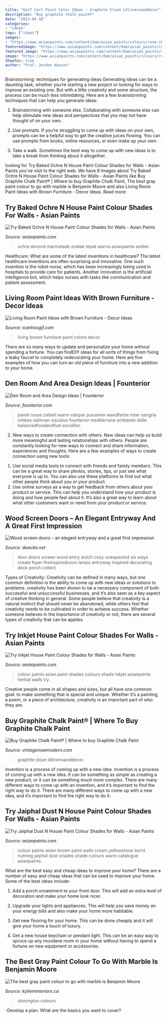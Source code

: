 ```yaml
---
title: "Golf Cart Paint Color Ideas : Graphite Sloan Ldlinensanddecor"
description: "Buy graphite chalk paint®"
date: "2023-04-16"
categories:
- "ideas"
tags: ["ideas"]
images:
- "https://www.asianpaints.com/content/dam/asian_paints/colours/room-shots/reds-oranges-colour-shade-asian-paints-9913.jpg"
featuredImage: "https://www.asianpaints.com/content/dam/asian_paints/colours/room-shots/reds-oranges-colour-shade-asian-paints-9913.jpg"
featured_image: "https://www.asianpaints.com/content/dam/asian_paints/colours/room-shots/warm-neutrals-colour-shade-asian-paints-9880.jpg"
image: "https://www.asianpaints.com/content/dam/asian_paints/colours/room-shots/reds-oranges-colour-shade-asian-paints-9913.jpg"
ShowToc: true
author: "Prof. Jordon Hansen"
---
```



Brainstorming: techniques for generating ideas
Generating ideas can be a daunting task, whether you’re starting a new project or looking for ways to improve an existing one. But with a little creativity and some structure, the process can be much less intimidating.
Here are a few brainstorming techniques that can help you generate ideas:

1. Brainstorming with someone else. Collaborating with someone else can help stimulate new ideas and perspectives that you may not have thought of on your own.

2. Use prompts. If you’re struggling to come up with ideas on your own, prompts can be a helpful way to get the creative juices flowing. You can use prompts from books, online resources, or even make up your own.

3. Take a walk. Sometimes the best way to come up with new ideas is to take a break from thinking about it altogether.

	

		
looking for Try Baked Ochre N House Paint Colour Shades for Walls - Asian Paints you've visit to the right web. We have 8 Images about Try Baked Ochre N House Paint Colour Shades for Walls - Asian Paints like Buy Graphite Chalk Paint® | Where to buy Graphite Chalk Paint, The best gray paint colour to go with marble is Benjamin Moore and also Living Room Paint Ideas with Brown Furniture - Decor Ideas. Read more:
		
    
## Try Baked Ochre N House Paint Colour Shades For Walls - Asian Paints

<img loading=lazy src="https://www.asianpaints.com/content/dam/asian_paints/colours/room-shots/reds-oranges-colour-shade-asian-paints-9913.jpg" onerror="this.onerror=null;this.src='https://tse4.mm.bing.net/th?id=OIP.7V04uS0poZ2nIooQTU__hQHaHa&amp;pid=15.1';" alt="Try Baked Ochre N House Paint Colour Shades for Walls - Asian Paints">

_Source: asianpaints.com_

>ochre almond marmalade zodiak tepat warna asianpaints amber. 

	

Healthcare: What are some of the latest inventions in healthcare?
The latest healthcare inventions are often surprising and innovative. One such invention is the robot nurse, which has been increasingly being used in hospitals to provide care for patients. Another innovation is the artificial intelligence bot, which helps nurses with tasks like communication and patient assessment.

    
## Living Room Paint Ideas With Brown Furniture - Decor Ideas

<img loading=lazy src="https://www.icanhasgif.com/wp-content/uploads/2016/02/Living-Room-Paint-Ideas-with-Brown-Furniture.jpg" onerror="this.onerror=null;this.src='https://tse1.mm.bing.net/th?id=OIP.ub9x6ZNuqwFL2-FC-nEjkAHaFQ&amp;pid=15.1';" alt="Living Room Paint Ideas with Brown Furniture - Decor Ideas">

_Source: icanhasgif.com_

>living brown furniture paint colors decor. 

	

There are so many ways to update and personalize your home without spending a fortune. You can findDIY ideas for all sorts of things from fixing a leaky faucet to completely redecorating your home. Here are five examples of how you can turn an old piece of furniture into a new addition to your home.

    
## Den Room And Area Design Ideas | Founterior

<img loading=lazy src="http://founterior.com/wp-content/uploads/2015/01/Red-den-room-with-black-armchair.jpg" onerror="this.onerror=null;this.src='https://tse3.mm.bing.net/th?id=OIP.rCCefOfMYVqCplc8WUjVVwHaJE&amp;pid=15.1';" alt="Den Room and Area Design Ideas | Founterior">

_Source: founterior.com_

>pareti rosse ziebell warm valspar punainen wandfarbe roter sangria rohkea valinnan sisustus founterior mediterrane ambiente delle balancedfoodandfuel escolher. 

	

2. New ways to create connection with others.
New ideas can help us build more meaningful and lasting relationships with others. People are constantly looking for new ways to connect and share information, experiences and thoughts. Here are a few examples of ways to create connection using new tools: 
1) Use social media tools to connect with friends and family members. This can be a great way to share photos, stories, tips, or just see what everyone is up to. You can also use these platforms to find out what other people think about you or your product. 
2) Use online surveys as a way to get feedback from others about your product or service. This can help you understand how your product is doing and how people feel about it. It’s also a great way to learn about what other customers want or need from your product or service.

    
## Wood Screen Doors – An Elegant Entryway And A Great First Impression

<img loading=lazy src="https://deavita.net/wp-content/uploads/2016/12/wood-screen-doors-house-entry-ideas-front-door-ideas.jpg" onerror="this.onerror=null;this.src='https://tse2.mm.bing.net/th?id=OIP.PCrtB24sqpd3SJIbhhfzlgHaJ4&amp;pid=15.1';" alt="Wood screen doors – an elegant entryway and a great first impression">

_Source: deavita.net_

>door doors screen wood entry dutch cozy unexpected six ways create foyer theinspiredroom lamps entryway inspired decorating deck porch collect. 

	

Types of Creativity:
Creativity can be defined in many ways, but one common definition is the ability to come up with new ideas or solutions to problems. creativity has been shown to be a necessary component of both successful and unsuccessful businesses, and it’s also seen as a key aspect of creative thinking in general. Some people believe that creativity is a natural instinct that should never be abandoned, while others feel that creativity needs to be cultivated in order to achieve success. Whether someone believes in the importance of creativity or not, there are several types of creativity that can be applies.

    
## Try Inkjet House Paint Colour Shades For Walls - Asian Paints

<img loading=lazy src="https://www.asianpaints.com/content/dam/asian_paints/colours/room-shots/teals-blues-colour-shade-asian-paints-7327.jpg" onerror="this.onerror=null;this.src='https://tse1.mm.bing.net/th?id=OIP.APYU-bnR_O6svv4HH-5jDQHaGK&amp;pid=15.1';" alt="Try Inkjet House Paint Colour Shades for Walls - Asian Paints">

_Source: asianpaints.com_

>colour paints asian paint shades colours shade inkjet asianpaints herbal walls try. 

	

Creative people come in all shapes and sizes, but all have one common goal: to make something that is special and unique. Whether it’s a painting, a poem, or a piece of architecture, creativity is an important part of who they are.

    
## Buy Graphite Chalk Paint® | Where To Buy Graphite Chalk Paint

<img loading=lazy src="https://vintagenowmodern.com/wp-content/uploads/2016/05/Graphite_OpenLid.jpg" onerror="this.onerror=null;this.src='https://tse2.mm.bing.net/th?id=OIP.LC7hdfYD7xxL19yt3X5aUwHaLH&amp;pid=15.1';" alt="Buy Graphite Chalk Paint® | Where to buy Graphite Chalk Paint">

_Source: vintagenowmodern.com_

>graphite sloan ldlinensanddecor. 

	

Invention is a process of coming up with a new idea.
Invention is a process of coming up with a new idea. It can be something as simple as creating a new product, or it can be something much more complex. There are many different ways to come up with an invention, and it’s important to find the right way to do it. There are many different ways to come up with a new idea, and it’s important to find the right way to do it.

    
## Try Jaiphal Dust N House Paint Colour Shades For Walls - Asian Paints

<img loading=lazy src="https://www.asianpaints.com/content/dam/asian_paints/colours/room-shots/warm-neutrals-colour-shade-asian-paints-9880.jpg" onerror="this.onerror=null;this.src='https://tse4.mm.bing.net/th?id=OIP.GlE4xm7odu-t2j9MP0fzsAHaGK&amp;pid=15.1';" alt="Try Jaiphal Dust N House Paint Colour Shades for Walls - Asian Paints">

_Source: asianpaints.com_

>colour paints asian brown paint walls cream yellowstone burnt nutmeg jaiphal dust shades shade colours warm catalogue asianpaints. 

	

What are the best easy and cheap ideas to improve your home?
There are a number of easy and cheap ideas that can be used to improve your home. Some of the best ideas include:
1. Add a porch ornamment to your front door. This will add an extra level of decoration and make your home look nicer.

2. Upgrade your lights and appliances. This will help you save money on your energy bills and also make your home more habitable.

3. Get new flooring for your home. This can be done cheaply and it will give your home a touch of luxury.

4. Get a new house keychain or pendant light. This can be an easy way to spruce up any mundane room in your home without having to spend a fortune on new equipment or accessories.

    
## The Best Gray Paint Colour To Go With Marble Is Benjamin Moore

<img loading=lazy src="https://www.kylieminteriors.ca/wp-content/uploads/2016/04/The-best-gray-paint-colour-to-go-with-marble-is-Benjamin-Moore-Stonington-Gray.-Shown-in-kitchen-with-island-and-white-cabinets-by-Kylie-M-Interiors-1024x683.jpg" onerror="this.onerror=null;this.src='https://tse3.mm.bing.net/th?id=OIP.ZDunMG-4TUKmYiHqw3iy-AHaE8&amp;pid=15.1';" alt="The best gray paint colour to go with marble is Benjamin Moore">

_Source: kylieminteriors.ca_

>stonington colours. 

	

-Develop a plan: What are the basics you want to cover?

